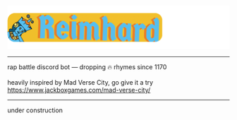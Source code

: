 

<img style ="text-align: start" src="/assets/img/banner.png">

___

rap battle discord bot — dropping 🔥 rhymes since 1170\
\
heavily inspired by Mad Verse City, go give it a try https://www.jackboxgames.com/mad-verse-city/

___

under construction
